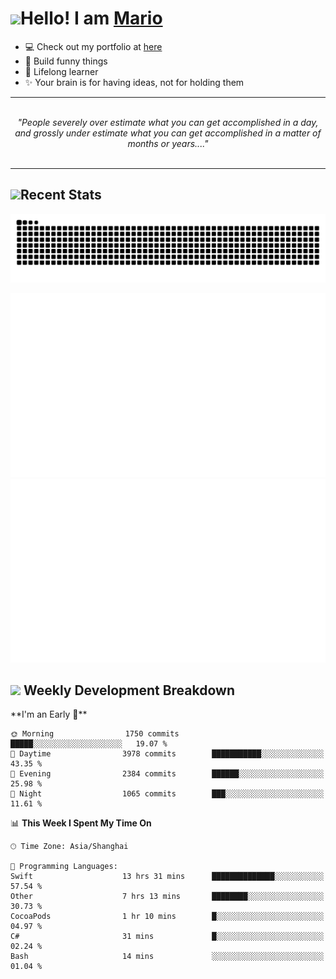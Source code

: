 <h1><a href = "#"><img src="https://media.giphy.com/media/VgCDAzcKvsR6OM0uWg/giphy.gif" width="50"></a><span>Hello! I am <a href="https://github.com/mario1in">Mario</a></span></h1>

- 💻 Check out my portfolio at [here](https://shixiong.name)
- 🔨 Build funny things
- 🚀 Lifelong learner
- ✨ Your brain is for having ideas, not for holding them

<hr/>
<br/>
<div align="center">
<i>"People severely over estimate what you can get accomplished in a day, and grossly under estimate what you can get accomplished in a matter of months or years...." </i>
</div>
<br/>
<hr/>

<h2 align="left">
  <a href="#"><img src="https://emojis.slackmojis.com/emojis/images/1643514389/3643/cool-doge.gif?1643514389" height="30"></a>Recent Stats
</h2>

<picture>
  <source
    media="(prefers-color-scheme: dark)"
    srcset="https://raw.githubusercontent.com/mario1in/mario1in/output/github-contribution-grid-snake-dark.svg"
  />
  <source
    media="(prefers-color-scheme: light)"
    srcset="https://raw.githubusercontent.com/mario1in/mario1in/output/github-contribution-grid-snake.svg"
  />
  <img
    alt="github contribution grid snake animation"
    src="https://raw.githubusercontent.com/mario1in/mario1in/output/github-contribution-grid-snake.svg"
  />
</picture>

![overview](https://raw.githubusercontent.com/mario1in/mario1in/stats-output/generated/overview.svg)
![languages](https://raw.githubusercontent.com/mario1in/mario1in/stats-output/generated/languages.svg)

<h2 align="left">
  <a href="#"><img src="https://emojis.slackmojis.com/emojis/images/1643514062/184/nyancat_big.gif?1643514062" height="30"></a> Weekly Development Breakdown
</h2>
<!--START_SECTION:waka-->
**I'm an Early 🐤** 

```text
🌞 Morning                1750 commits        █████░░░░░░░░░░░░░░░░░░░░   19.07 % 
🌆 Daytime                3978 commits        ███████████░░░░░░░░░░░░░░   43.35 % 
🌃 Evening                2384 commits        ██████░░░░░░░░░░░░░░░░░░░   25.98 % 
🌙 Night                  1065 commits        ███░░░░░░░░░░░░░░░░░░░░░░   11.61 % 
```


📊 **This Week I Spent My Time On** 

```text
🕑︎ Time Zone: Asia/Shanghai

💬 Programming Languages: 
Swift                    13 hrs 31 mins      ██████████████░░░░░░░░░░░   57.54 % 
Other                    7 hrs 13 mins       ████████░░░░░░░░░░░░░░░░░   30.73 % 
CocoaPods                1 hr 10 mins        █░░░░░░░░░░░░░░░░░░░░░░░░   04.97 % 
C#                       31 mins             █░░░░░░░░░░░░░░░░░░░░░░░░   02.24 % 
Bash                     14 mins             ░░░░░░░░░░░░░░░░░░░░░░░░░   01.04 % 
```


<!--END_SECTION:waka-->

